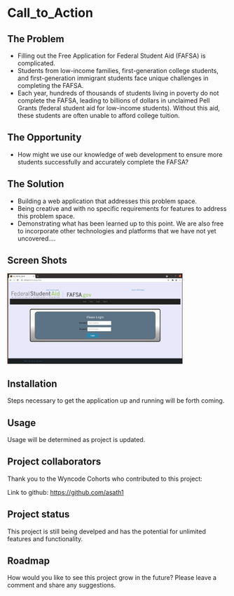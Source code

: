# Call_to_Action 

## The Problem
* Filling out the Free Application for Federal Student Aid (FAFSA) is complicated. 
* Students from low-income families, first-generation college students, and first-generation immigrant students face unique challenges in completing the FAFSA. 
* Each year, hundreds of thousands of students living in poverty do not complete the FAFSA, leading to billions of dollars in unclaimed Pell Grants (federal student aid for low-income students). Without this aid, these students are often unable to afford college tuition. 
## The Opportunity
* How might we use our knowledge of web development to ensure more students successfully and accurately complete the FAFSA? 
## The Solution
* Building a web application that addresses this problem space. 
* Being creative and with no specific requirements for features to address this problem space.  
* Demonstrating what has been learned up to this point. We are also free to incorporate other technologies and platforms that we have not yet uncovered....

## Screen Shots  
  
<img src= "./FAFSA_dash3.png" width=400>
 
## Installation

Steps necessary to get the application up and running will be forth coming.

## Usage 

Usage will be determined as project is updated.

## Project collaborators 

Thank you to the Wyncode Cohorts who contributed to this project:

Link to github: https://github.com/asath1

## Project status

This project is still being develped and has the potential for unlimited features and functionality.

## Roadmap

How would you like to see this project grow in the future? Please leave a comment and share any suggestions.
